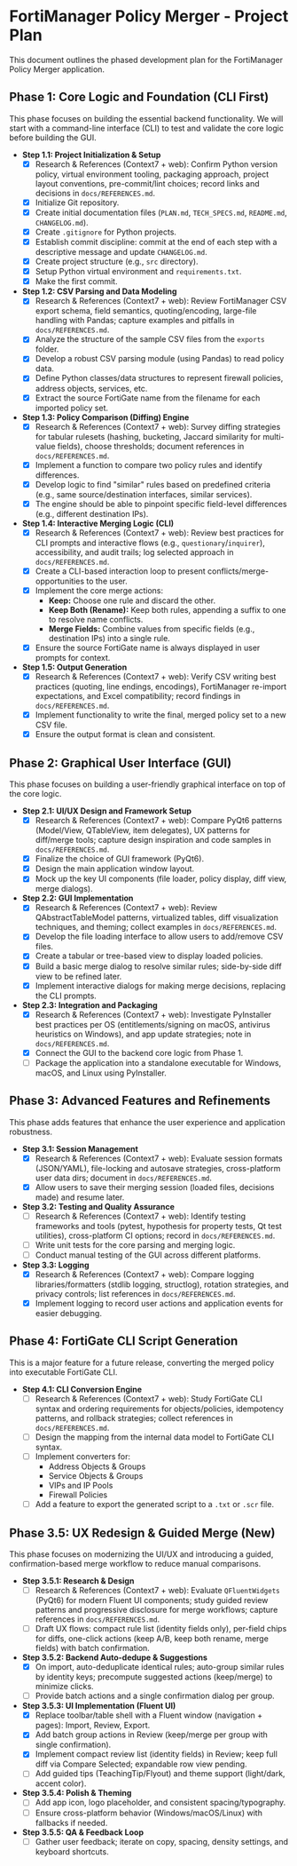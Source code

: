 # FortiManager Policy Merger - Project Plan

This document outlines the phased development plan for the FortiManager Policy Merger application.

## Phase 1: Core Logic and Foundation (CLI First)

This phase focuses on building the essential backend functionality. We will start with a command-line interface (CLI) to test and validate the core logic before building the GUI.

*   **Step 1.1: Project Initialization & Setup**
    *   [x] Research & References (Context7 + web): Confirm Python version policy, virtual environment tooling, packaging approach, project layout conventions, pre-commit/lint choices; record links and decisions in `docs/REFERENCES.md`.
    *   [x] Initialize Git repository.
    *   [x] Create initial documentation files (`PLAN.md`, `TECH_SPECS.md`, `README.md`, `CHANGELOG.md`).
    *   [x] Create `.gitignore` for Python projects.
    *   [x] Establish commit discipline: commit at the end of each step with a descriptive message and update `CHANGELOG.md`.
    *   [x] Create project structure (e.g., `src` directory).
    *   [x] Setup Python virtual environment and `requirements.txt`.
    *   [x] Make the first commit.

*   **Step 1.2: CSV Parsing and Data Modeling**
    *   [x] Research & References (Context7 + web): Review FortiManager CSV export schema, field semantics, quoting/encoding, large-file handling with Pandas; capture examples and pitfalls in `docs/REFERENCES.md`.
    *   [x] Analyze the structure of the sample CSV files from the `exports` folder.
    *   [x] Develop a robust CSV parsing module (using Pandas) to read policy data.
    *   [x] Define Python classes/data structures to represent firewall policies, address objects, services, etc.
    *   [x] Extract the source FortiGate name from the filename for each imported policy set.

*   **Step 1.3: Policy Comparison (Diffing) Engine**
    *   [x] Research & References (Context7 + web): Survey diffing strategies for tabular rulesets (hashing, bucketing, Jaccard similarity for multi-value fields), choose thresholds; document references in `docs/REFERENCES.md`.
    *   [x] Implement a function to compare two policy rules and identify differences.
    *   [x] Develop logic to find "similar" rules based on predefined criteria (e.g., same source/destination interfaces, similar services).
    *   [x] The engine should be able to pinpoint specific field-level differences (e.g., different destination IPs).

*   **Step 1.4: Interactive Merging Logic (CLI)**
    *   [x] Research & References (Context7 + web): Review best practices for CLI prompts and interactive flows (e.g., `questionary`/`inquirer`), accessibility, and audit trails; log selected approach in `docs/REFERENCES.md`.
    *   [x] Create a CLI-based interaction loop to present conflicts/merge-opportunities to the user.
    *   [x] Implement the core merge actions:
        *   **Keep:** Choose one rule and discard the other.
        *   **Keep Both (Rename):** Keep both rules, appending a suffix to one to resolve name conflicts.
        *   **Merge Fields:** Combine values from specific fields (e.g., destination IPs) into a single rule.
    *   [x] Ensure the source FortiGate name is always displayed in user prompts for context.

*   **Step 1.5: Output Generation**
    *   [x] Research & References (Context7 + web): Verify CSV writing best practices (quoting, line endings, encodings), FortiManager re-import expectations, and Excel compatibility; record findings in `docs/REFERENCES.md`.
    *   [x] Implement functionality to write the final, merged policy set to a new CSV file.
    *   [x] Ensure the output format is clean and consistent.

## Phase 2: Graphical User Interface (GUI)

This phase focuses on building a user-friendly graphical interface on top of the core logic.

*   **Step 2.1: UI/UX Design and Framework Setup**
    *   [x] Research & References (Context7 + web): Compare PyQt6 patterns (Model/View, QTableView, item delegates), UX patterns for diff/merge tools; capture design inspiration and code samples in `docs/REFERENCES.md`.
    *   [x] Finalize the choice of GUI framework (PyQt6).
    *   [x] Design the main application window layout.
    *   [x] Mock up the key UI components (file loader, policy display, diff view, merge dialogs).

*   **Step 2.2: GUI Implementation**
    *   [x] Research & References (Context7 + web): Review QAbstractTableModel patterns, virtualized tables, diff visualization techniques, and theming; collect examples in `docs/REFERENCES.md`.
    *   [x] Develop the file loading interface to allow users to add/remove CSV files.
    *   [x] Create a tabular or tree-based view to display loaded policies.
    *   [x] Build a basic merge dialog to resolve similar rules; side-by-side diff view to be refined later.
    *   [x] Implement interactive dialogs for making merge decisions, replacing the CLI prompts.

*   **Step 2.3: Integration and Packaging**
    *   [x] Research & References (Context7 + web): Investigate PyInstaller best practices per OS (entitlements/signing on macOS, antivirus heuristics on Windows), and app update strategies; note in `docs/REFERENCES.md`.
    *   [x] Connect the GUI to the backend core logic from Phase 1.
    *   [ ] Package the application into a standalone executable for Windows, macOS, and Linux using PyInstaller.

## Phase 3: Advanced Features and Refinements

This phase adds features that enhance the user experience and application robustness.

*   **Step 3.1: Session Management**
    *   [x] Research & References (Context7 + web): Evaluate session formats (JSON/YAML), file-locking and autosave strategies, cross-platform user data dirs; document in `docs/REFERENCES.md`.
    *   [x] Allow users to save their merging session (loaded files, decisions made) and resume later.

*   **Step 3.2: Testing and Quality Assurance**
    *   [ ] Research & References (Context7 + web): Identify testing frameworks and tools (pytest, hypothesis for property tests, Qt test utilities), cross-platform CI options; record in `docs/REFERENCES.md`.
    *   [ ] Write unit tests for the core parsing and merging logic.
    *   [ ] Conduct manual testing of the GUI across different platforms.

*   **Step 3.3: Logging**
    *   [x] Research & References (Context7 + web): Compare logging libraries/formatters (stdlib logging, structlog), rotation strategies, and privacy controls; list references in `docs/REFERENCES.md`.
    *   [x] Implement logging to record user actions and application events for easier debugging.

## Phase 4: FortiGate CLI Script Generation

This is a major feature for a future release, converting the merged policy into executable FortiGate CLI.

*   **Step 4.1: CLI Conversion Engine**
    *   [ ] Research & References (Context7 + web): Study FortiGate CLI syntax and ordering requirements for objects/policies, idempotency patterns, and rollback strategies; collect references in `docs/REFERENCES.md`.
    *   [ ] Design the mapping from the internal data model to FortiGate CLI syntax.
    *   [ ] Implement converters for:
        *   Address Objects & Groups
        *   Service Objects & Groups
        *   VIPs and IP Pools
        *   Firewall Policies
    *   [ ] Add a feature to export the generated script to a `.txt` or `.scr` file.

## Phase 3.5: UX Redesign & Guided Merge (New)

This phase focuses on modernizing the UI/UX and introducing a guided, confirmation-based merge workflow to reduce manual comparisons.

*   **Step 3.5.1: Research & Design**
    *   [ ] Research & References (Context7 + web): Evaluate `QFluentWidgets` (PyQt6) for modern Fluent UI components; study guided review patterns and progressive disclosure for merge workflows; capture references in `docs/REFERENCES.md`.
    *   [ ] Draft UX flows: compact rule list (identity fields only), per-field chips for diffs, one-click actions (keep A/B, keep both rename, merge fields) with batch confirmation.

*   **Step 3.5.2: Backend Auto-dedupe & Suggestions**
    *   [x] On import, auto-deduplicate identical rules; auto-group similar rules by identity keys; precompute suggested actions (keep/merge) to minimize clicks.
    *   [ ] Provide batch actions and a single confirmation dialog per group.

*   **Step 3.5.3: UI Implementation (Fluent UI)**
    *   [x] Replace toolbar/table shell with a Fluent window (navigation + pages): Import, Review, Export.
    *   [x] Add batch group actions in Review (keep/merge per group with single confirmation).
    *   [x] Implement compact review list (identity fields) in Review; keep full diff via Compare Selected; expandable row view pending.
    *   [ ] Add guided tips (TeachingTip/Flyout) and theme support (light/dark, accent color).

*   **Step 3.5.4: Polish & Theming**
    *   [ ] Add app icon, logo placeholder, and consistent spacing/typography.
    *   [ ] Ensure cross-platform behavior (Windows/macOS/Linux) with fallbacks if needed.

*   **Step 3.5.5: QA & Feedback Loop**
    *   [ ] Gather user feedback; iterate on copy, spacing, density settings, and keyboard shortcuts.
